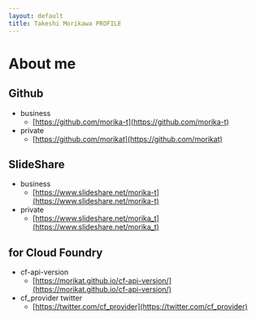 ```yaml
---
layout: default
title: Takeshi Morikawa PROFILE
---
```


# About me

## Github

* business
    * [https://github.com/morika-t](https://github.com/morika-t)
* private
    * [https://github.com/morikat](https://github.com/morikat)

## SlideShare

* business
    * [https://www.slideshare.net/morika-t](https://www.slideshare.net/morika-t)
* private
    * [https://www.slideshare.net/morika_t](https://www.slideshare.net/morika_t)
    
## for Cloud Foundry

* cf-api-version
    * [https://morikat.github.io/cf-api-version/](https://morikat.github.io/cf-api-version/)
* cf_provider twitter
    * [https://twitter.com/cf_provider](https://twitter.com/cf_provider)
